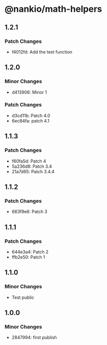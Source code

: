 # @nankio/math-helpers

## 1.2.1

### Patch Changes

- f4012fd: Add the test function

## 1.2.0

### Minor Changes

- d413906: Minor 1

### Patch Changes

- d3cd11b: Patch 4.0
- 6ec84fa: patch 4.1

## 1.1.3

### Patch Changes

- f60fa5d: Patch 4
- 5a236d8: Patch 3.4
- 21a7d65: Patch 3.4.4

## 1.1.2

### Patch Changes

- 663f9e6: Patch 3

## 1.1.1

### Patch Changes

- 644e3a4: Patch 2
- ffb2e50: Patch 1

## 1.1.0

### Minor Changes

- Test public

## 1.0.0

### Minor Changes

- 2847994: first publish
